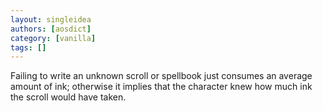 ```yaml
---
layout: singleidea
authors: [aosdict]
category: [vanilla]
tags: []
---
```

Failing to write an unknown scroll or spellbook just consumes an average amount of ink; otherwise it implies that the character knew how much ink the scroll would have taken.
